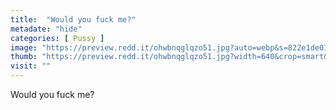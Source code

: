 ```yaml
---
title:  "Would you fuck me?"
metadate: "hide"
categories: [ Pussy ]
image: "https://preview.redd.it/ohwbnqglqzo51.jpg?auto=webp&s=822e1de01ff68650305cdf29211a34607540359a"
thumb: "https://preview.redd.it/ohwbnqglqzo51.jpg?width=640&crop=smart&auto=webp&s=f9760b0a72787ee5eeaec4e54e1b8e29304589f5"
visit: ""
---
```

Would you fuck me?

